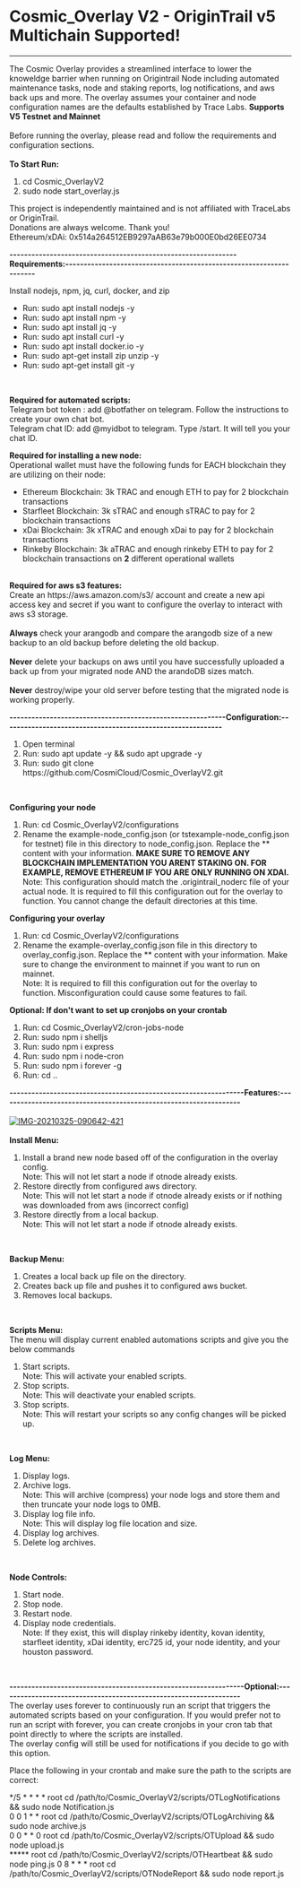 # Cosmic_Overlay V2 - OriginTrail v5 Multichain Supported!
------------------------------------------------------------------------------------------------------------------------------------------------------------------
The Cosmic Overlay provides a streamlined interface to lower the knoweldge barrier when running on Origintrail Node including automated maintenance tasks, node and staking reports, log notifications, and aws back ups and more. The overlay assumes your container and node configuration names are the defaults established by Trace Labs.  <b>Supports V5 Testnet and Mainnet</b>
<br><br>
Before running the overlay, please read and follow the requirements and configuration sections.
<br>
<br>
<b>To Start Run:</b>
<ol>
<li>cd Cosmic_OverlayV2</li>
<li>sudo node start_overlay.js</li>
</ol>
This project is independently maintained and is not affiliated with TraceLabs or OriginTrail.<br>
Donations are always welcome. Thank you! <br>
Ethereum/xDAi: 0x514a264512EB9297aAB63e79b000E0bd26EE0734<br>

<b>--------------------------------------------------------------Requirements:--------------------------------------------------------------------</b>

Install nodejs, npm, jq, curl, docker, and zip
<ul>
<li>Run: sudo apt install nodejs -y</li>
<li>Run: sudo apt install npm -y</li>
<li>Run: sudo apt install jq -y</li>
<li>Run: sudo apt install curl -y</li>
<li>Run: sudo apt install docker.io -y</li>
<li>Run: sudo apt-get install zip unzip -y</li>
<li>Run: sudo apt-get install git -y</li>
</ul><br>

<b>Required for automated scripts:</b><br>
Telegram bot token : add @botfather on telegram. Follow the instructions to create your own chat bot.<br>
Telegram chat ID: add @myidbot to telegram. Type /start. It will tell you your chat ID.<br>

<b>Required for installing a new node:</b><br>
Operational wallet must have the following funds for EACH blockchain they are utilizing on their node:
  <ul>
  <li>Ethereum Blockchain: 3k TRAC and enough ETH to pay for 2 blockchain transactions</li>
  <li>Starfleet Blockchain: 3k sTRAC and enough sTRAC to pay for 2 blockchain transactions</li>
  <li>xDai Blockchain: 3k xTRAC and enough xDai to pay for 2 blockchain transactions</li>
  <li>Rinkeby Blockchain: 3k aTRAC and enough rinkeby ETH to pay for 2 blockchain transactions on <b>2</b> different operational wallets</li>
  </ul>
<br>
<b>Required for aws s3 features:</b><br>
Create an https://aws.amazon.com/s3/ account and create a new api access key and secret if you want to configure the overlay to interact with aws s3 storage.
<br><br>
<b>Always</b> check your arangodb and compare the arangodb size of a new backup to an old backup before deleting the old backup.<br><br>
<b>Never</b> delete your backups on aws until you have successfully uploaded a back up from your migrated node AND the arandoDB sizes match.<br><br>
<b>Never</b> destroy/wipe your old server before testing that the migrated node is working properly.

<b>-----------------------------------------------------------Configuration:------------------------------------------------------------</b>

<ol>
<li>Open terminal</li>
<li>Run: sudo apt update -y && sudo apt upgrade -y</li>
<li>Run: sudo git clone https://github.com/CosmiCloud/Cosmic_OverlayV2.git</li>
</ol>
<br>

<b>Configuring your node</b>
<ol>
<li>Run: cd Cosmic_OverlayV2/configurations</li>
<li>Rename the example-node_config.json (or tstexample-node_config.json for testnet) file in this directory to node_config.json. Replace the ** content with your information. <b> MAKE SURE TO REMOVE ANY BLOCKCHAIN IMPLEMENTATION YOU ARENT STAKING ON. FOR EXAMPLE, REMOVE ETHEREUM IF YOU ARE ONLY RUNNING ON XDAI.</b><br>
  Note: This configuration should match the .origintrail_noderc file of your actual node. It is required to fill this configuration out for the overlay to function. You cannot change the default directories at this time.
</li>
</ol>

<b>Configuring your overlay</b>
<ol>
<li>Run: cd Cosmic_OverlayV2/configurations</li>
<li>Rename the example-overlay_config.json file in this directory to overlay_config.json. Replace the ** content with your information. Make sure to change the environment to mainnet if you want to run on mainnet.<br>
  Note: It is required to fill this configuration out for the overlay to function. Misconfiguration could cause some features to fail.
</li>
</ol>

<b>Optional: If don't want to set up cronjobs on your crontab</b>
<ol>
<li>Run: cd Cosmic_OverlayV2/cron-jobs-node</li>
<li>Run: sudo npm i shelljs</li>
<li>Run: sudo npm i express</li>
<li>Run: sudo npm i node-cron</li>
<li>Run: sudo npm i forever -g</li>
<li>Run: cd ..</li>
</ol>

<b>----------------------------------------------------------------Features:------------------------------------------------------------------</b><br><br>
<a href="https://ibb.co/p29syCD"><img src="https://i.ibb.co/rk1LsnP/IMG-20210325-090642-421.jpg" alt="IMG-20210325-090642-421" border="0"/></a><br><br>
<b>Install Menu:</b>
<ol>
<li>Install a brand new node based off of the configuration in the overlay config. <br>
Note: This will not let start a node if otnode already exists.</li>
<li>Restore directly from configured aws directory.<br>
Note: This will not let start a node if otnode already exists or if nothing was downloaded from aws (incorrect config)</li>
<li>Restore directly from a local backup.<br>
Note: This will not let start a node if otnode already exists.</li>
</ol><br>

<b>Backup Menu:</b>
<ol>
<li>Creates a local back up file on the directory.</li>
<li>Creates back up file and pushes it to configured aws bucket.</li>
<li>Removes local backups.</li>
</ol><br>

<b>Scripts Menu:</b><br>
The menu will display current enabled automations scripts and give you the below commands
<ol>
<li>Start scripts. <br>
Note: This will activate your enabled scripts.</li>
<li>Stop scripts. <br>
Note: This will deactivate your enabled scripts.</li>
<li>Stop scripts. <br>
Note: This will restart your scripts so any config changes will be picked up.</li>
</ol><br>

<b>Log Menu:</b>
<ol>
<li>Display logs.</li>
<li>Archive logs. <br>
Note: This will archive (compress) your node logs and store them and then truncate your node logs to 0MB.</li>
<li>Display log file info. <br>
Note: This will display log file location and size.</li>
<li>Display log archives.</li>
<li>Delete log archives.</li>
</ol><br>

<b>Node Controls:</b>
<ol>
<li>Start node.</li>
<li>Stop node.</li>
<li>Restart node.</li>
<li>Display node credentials. <br>
Note: If they exist, this will display rinkeby identity, kovan identity, starfleet identity, xDai identity, erc725 id, your node identity, and your houston password.</li>
</ol><br>

<b>----------------------------------------------------------------Optional:------------------------------------------------------------------</b><br>
The overlay uses forever to continuously run an script that triggers the automated scripts based on your configuration. If you would prefer not to run an script with forever, you can create cronjobs in your cron tab that point directly to where the scripts are installed.<br>
The overlay config will still be used for notifications if you decide to go with this option.<br>

Place the following in your crontab and make sure the path to the scripts are correct:<br>

*/5 * * * * root cd /path/to/Cosmic_OverlayV2/scripts/OTLogNotifications && sudo node Notification.js<br>
0 0 1 * * root cd /path/to/Cosmic_OverlayV2/scripts/OTLogArchiving && sudo node archive.js<br>
0 0 * * 0 root cd /path/to/Cosmic_OverlayV2/scripts/OTUpload && sudo node upload.js<br>
***** root cd /path/to/Cosmic_OverlayV2/scripts/OTHeartbeat && sudo node ping.js
0 8 * * * root cd /path/to/Cosmic_OverlayV2/scripts/OTNodeReport && sudo node report.js
